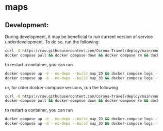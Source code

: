 maps
====

Development:
------------

During development, it may be beneficial to run current version of service underdevelopment.
To do so, run the following:
```sh
curl -O https://raw.githubusercontent.com/Corona-Travel/deploy/main/mongo-init.js
docker compose pull && docker compose down && docker compose rm && docker compose build && docker compose up --build --force-recreate -d && docker compose logs -f
```
to restart a container, you can run
```sh
docker compose up -d --no-deps --build map_2D && docker compose logs -f
docker compose up -d --no-deps --build map_3D && docker compose logs -f
```

or, for older docker-compose versions, run the following
```sh
curl -O https://raw.githubusercontent.com/Corona-Travel/deploy/main/mongo-init.js
docker-compose pull && docker-compose down && docker-compose rm && docker-compose build && docker-compose up --build --force-recreate -d && docker-compose logs -f
```
to restart a container, you can run
```sh
docker-compose up -d --no-deps --build map_2D && docker-compose logs -f
docker-compose up -d --no-deps --build map_3D && docker-compose logs -f
```
